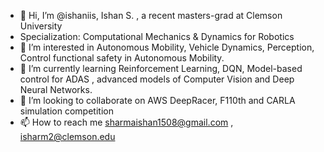 - 👋 Hi, I’m @ishaniis, Ishan S. , a recent masters-grad at Clemson University 
- Specialization: Computational Mechanics & Dynamics for Robotics
- 👀 I’m interested in Autonomous Mobility, Vehicle Dynamics, Perception, Control functional safety in Autonomous Mobility. 
- 🌱 I’m currently learning Reinforcement Learning, DQN, Model-based control for ADAS , advanced models of Computer Vision and Deep Neural Networks. 
- 💞️ I’m looking to collaborate on AWS DeepRacer, F110th and CARLA simulation competition
- 📫 How to reach me sharmaishan1508@gmail.com , isharm2@clemson.edu 

<!---
ishaniis/ishaniis is a ✨ special ✨ repository because its `README.md` (this file) appears on your GitHub profile.
You can click the Preview link to take a look at your changes.
--->
